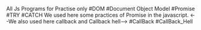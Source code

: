 All Js Programs for Practise only
#DOM
#Document Object Model
#Promise
#TRY
#CATCH
We used here some practices of Promise in the javascript.
<--We also used here callback and Callback hell-->
#CallBack
#CallBack_Hell
